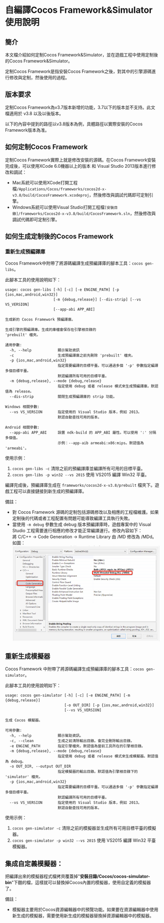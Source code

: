 # 自編譯Cocos Framework&Simulator使用說明


## 簡介

本文檔介紹如何定制Cocos Framework&Simulator，並在遊戲工程中使用定制後的Cocos Framework&Simulator。

定制Cocos Framework是指安裝Cocos Framework之後，對其中的引擎源碼進行修改與定制，然後使用的過程。

## 版本要求

定制Cocos Framework為v3.7版本新增的功能，3.7以下的版本並不支持。此文檔適用於 v3.8 以及以後版本。

以下的內容中提到的路徑以v3.8版本為例，具體路徑以實際安裝的Cocos Framework版本為准。

## 如何定制Cocos Framework

定制Cocos Framework實際上就是修改安裝的源碼。在Cocos Framework安裝完成後，可以使用XCode 6.0機器以上的版本 和 Visual Studio 2013版本進行修改和調試：

* Mac系統可以使用XCode打開工程檔`/Applications/Cocos/frameworks/cocos2d-x-v3.8/build/CocosFramework.xcodeproj`，然後修改與調試代碼即可定制引擎。
* Windows系統可以使用Visual Studio打開工程檔`[安裝目錄]/frameworks/Cocos2d-x-v3.8/build/CocosFramework.sln`，然後修改與調試代碼即可定制引擎。

## 如何生成定制後的Cocos Framework

### 重新生成預編譯庫

Cocos Framework中附帶了將源碼編譯生成預編譯庫的腳本工具：`cocos gen-libs`。

此腳本工具的使用說明如下：

```
usage: cocos gen-libs [-h] [-c] [-e ENGINE_PATH] [-p {ios,mac,android,win32}]
                      [-m {debug,release}] [--dis-strip] [--vs VS_VERSION]
                      [--app-abi APP_ABI]

生成新的 Cocos Framework 預編譯庫。

生成引擎的預編譯庫。生成的庫檔會保存在引擎根目錄的
'prebuilt' 檔夾。

通用參數:
  -h, --help            顯示幫助資訊
  -c                    生成預編譯庫之前先刪除 'prebuilt' 檔夾。
  -p {ios,mac,android,win32}
                        指定需要編譯的目標平臺。可以通過多個 '-p' 參數指定編譯多個目標平臺。
                        默認編譯所有可用的目標平臺。
  -m {debug,release}, --mode {debug,release}
                        指定使用 debug 或者 release 模式來生成預編譯庫。默認值為 release。
  --dis-strip           關閉生成預編譯庫的 strip 功能。

Windows 相關參數:
  --vs VS_VERSION       指定使用的 Visual Studio 版本，例如 2013。
                        默認自動查找可用的版本。

Android 相關參數:
  --app-abi APP_ABI     設置 ndk-build 的 APP_ABI 屬性。可以使用 ':' 分隔多個值。
                        示例：--app-aib armeabi:x86:mips。默認值為 'armeabi'。
```

使用示例：

1. `cocos gen-libs -c` 清除之前的預編譯庫並編譯所有可用的目標平臺。
2. `cocos gen-libs -p win32 --vs 2015` 使用 VS2015 編譯 Win32 平臺。

編譯完成後，預編譯庫生成在 `frameworks/cocos2d-x-v3.8/prebuilt` 檔夾下。遊戲工程可以直接鏈接到新生成的預編譯庫。

備註：

* 對 Cocos Framework 源碼的定制包括源碼修改以及相應的工程檔維護。如果定制後的代碼或者工程配置有問題可能導致編譯工具執行失敗。
* 當使用 `-m debug` 參數生成 debug 版本預編譯庫時，遊戲專案中的 Visual Studio 工程需要進行相應的修改才能正常編譯運行。修改內容如下：  
將 C/C++ -> Code Generation -> Runtime Library 由 /MD 修改為 /MDd。如圖：
![VS config](res/vs_config.jpg)

## 重新生成模擬器


Cocos Framework 中附帶了將源碼編譯生成預編譯庫的腳本工具：`cocos gen-simulator`。

此腳本工具的使用說明如下：

```
usage: cocos gen-simulator [-h] [-c] [-e ENGINE_PATH] [-m {debug,release}]
                           [-o OUT_DIR] [-p {ios,mac,android,win32}]
                           [--vs VS_VERSION]

生成 Cocos 模擬器。

可用參數:
  -h, --help            顯示幫助資訊。
  -c, --clean           生成之前清除輸出目錄。會完全刪除輸出目錄。
  -e ENGINE_PATH        指定引擎檔夾。默認值為當前工具所在的引擎根目錄。
  -m {debug,release}, --mode {debug,release}
                        指定使用 debug 或者 release 模式來生成模擬器。默認值為 debug。
  -o OUT_DIR, --output OUT_DIR
                        指定模擬器的輸出目錄。默認值為引擎根目錄下的 'simulator' 檔夾。
  -p {ios,mac,android,win32}
                        指定需要編譯的目標平臺。可以通過多個 '-p' 參數指定編譯多個目標平臺。
                        默認編譯所有可用的目標平臺。
  --vs VS_VERSION       指定使用的 Visual Studio 版本，例如 2013。
                        默認自動查找可用的版本。
```

使用示例：

1. `cocos gen-simulator -c` 清除之前的模擬器並生成所有可用目標平臺的模擬器。
2. `cocos gen-simulator -p win32 --vs 2015` 使用 VS2015 編譯 Win32 平臺模擬器。

## 集成自定義模擬器：


把編譯出來的模擬器程式檔拷貝覆蓋掉"**安裝目錄/Cocos/cocos-simulator-bin**"下麵的檔，這樣就可以替換掉Cocos內置的模擬器，使用自定義的模擬器了。

備註：

* 模擬器主要用於Cocos資源編輯器中的預覽功能。如果要在資源編輯器中使用新生成的模擬器，需要使用新生成的模擬器替換掉資源編輯器中的模擬器。
